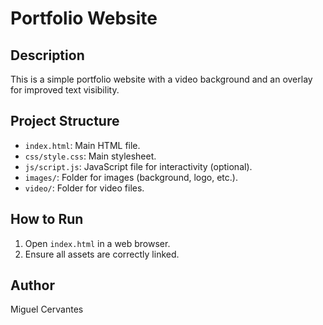 # Portfolio Website

## Description
This is a simple portfolio website with a video background and an overlay for improved text visibility.

## Project Structure
- `index.html`: Main HTML file.
- `css/style.css`: Main stylesheet.
- `js/script.js`: JavaScript file for interactivity (optional).
- `images/`: Folder for images (background, logo, etc.).
- `video/`: Folder for video files.

## How to Run
1. Open `index.html` in a web browser.
2. Ensure all assets are correctly linked.

## Author
Miguel Cervantes